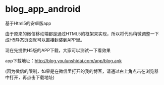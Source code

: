 # blog_app_android
基于Html5的安卓版app

由于原来的微信移动端都是通过HTML5的框架来实现，所以将代码稍微调整一下成H5静态页面就可以直接封装到APP里。

现在先提供H5版的APP下载，大家可以测试一下看效果

app下载地址：http://blog.youlunshidai.com/app/blog.apk

(因为微信的限制，如果是在微信里打开的我的博客，请通过右上角点击在浏览器中打开，再点击下载地址)
